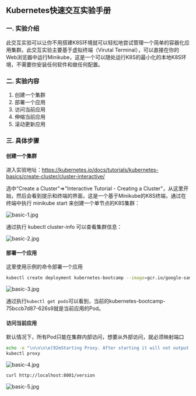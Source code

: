 ## Kubernetes快速交互实验手册

### 一. 实验介绍

此交互实验可以让你不用搭建K8S环境就可以轻松地尝试管理一个简单的容器化应用集群。此交互实验主要基于虚拟终端（Virutal Terminal），可以直接在你的Web浏览器中运行Minikube，这是一个可以随处运行K8S的最小化的本地K8S环境，不需要你安装任何软件和做任何配置。

### 二. 实验内容

1. 创建一个集群
2. 部署一个应用
3. 访问当前应用
4. 伸缩当前应用
5. 滚动更新应用

### 三. 具体步骤

#### 创建一个集群

进入实验地址：https://kubernetes.io/docs/tutorials/kubernetes-basics/create-cluster/cluster-interactive/

选中“Create a Cluster"=>"Interactive Tutorial - Creating a Cluster"，从这里开始，然后会看到提示和终端的界面，这是一个基于Minikube的K8S终端，通过在终端中执行 minikube start 来创建一个单节点的K8S集群：

![basic-1.jpg](https://ws1.sinaimg.cn/large/0072fULUgy1g9tq62l6y3j30vj0gsjs3.jpg)

通过执行 kubectl cluster-info 可以查看集群信息：

![basic-2.jpg](https://ws1.sinaimg.cn/large/0072fULUgy1g9tq8b4k1ej30vk0gwaas.jpg)

#### 部署一个应用

这里使用示例的命令部署一个应用

```bash
kubectl create deployment kubernetes-bootcamp --image=gcr.io/google-samples/kubernetes-bootcamp:v1
```



![basic-3.jpg](https://ws1.sinaimg.cn/large/0072fULUgy1g9tqdrgoguj30vi0gsgme.jpg)

通过执行`kubectl get pods`可以看到，当前的kubernetes-bootcamp-75bccb7d87-626s9就是当前应用的Pod。

#### 访问当前应用

默认情况下，所有Pod只能在集群内部访问，想要从外部访问，就必须映射端口

```bash
echo -e "\n\n\n\e[92mStarting Proxy. After starting it will not output a response. Please click the first Terminal Tab\n";
kubectl proxy
```

![basic-4.jpg](https://ws1.sinaimg.cn/large/0072fULUgy1g9tqph919pj30vf0gq3za.jpg)

```bash
curl http://localhost:8001/version
```

![basic-5.jpg](https://ws1.sinaimg.cn/large/0072fULUgy1g9tqqzps5jj30vp0gugm5.jpg)

